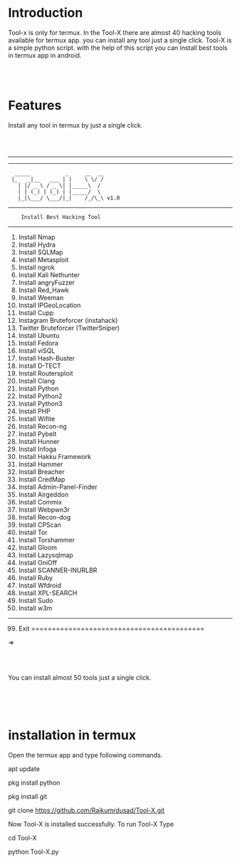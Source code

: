 
</br>

# Introduction

Tool-x is only for termux. In the Tool-X there are almost 40 hacking tools available for termux app. you can install any tool just a single click. Tool-X is a simple python script. with the help of this script you can install best tools in termux app in android.

</br>
</br>

# Features

Install any tool in termux by just a single click.

</br>
</br>

__________________________________________
__________________________________________
      _____           _     __  __
     |_   _|__   ___ | |    \ \/ /
       | |/ _ \ / _ \| |_____\  /
       | | (_) | (_) | |_____/  \     
       |_|\___/ \___/|_|    /_/\_\ v1.0
__________________________________________
        Install Best Hacking Tool
__________________________________________
   1.  Install Nmap 
   2.  Install Hydra
   3.  Install SQLMap
   4.  Install Metasploit
   5.  Install ngrok
   6.  Install Kali Nethunter
   7.  Install angryFuzzer
   8.  Install Red_Hawk
   9.  Install Weeman
  10.  Install IPGeoLocation
  11.  Install Cupp
  12.  Instagram Bruteforcer (instahack)
  13.  Twitter Bruteforcer   (TwitterSniper)
  14.  Install Ubuntu
  15.  Install Fedora
  16.  Install viSQL
  17.  Install Hash-Buster
  18.  Install D-TECT
  19.  Install Routersploit
  20.  Install Clang
  21.  Install Python
  22.  Install Python2
  23.  Install Python3
  24.  Install PHP
  25.  Install Wifite
  26.  Install Recon-ng
  27.  Install Pybelt
  28.  Install Hunner
  29.  Install Infoga
  30.  Install Hakku Framework
  31.  Install Hammer
  32.  Install Breacher
  33.  Install CredMap
  34.  Install Admin-Panel-Finder
  35.  Install Airgeddon
  36.  Install Commix
  37.  Install Webpwn3r
  38.  Install Recon-dog
  39.  Install CPScan
  40.  Install Tor
  41.  Install Torshammer
  42.  Install Gloom
  43.  Install Lazysqlmap
  44.  Install OniOff
  45.  Install SCANNER-INURLBR
  46.  Install Ruby
  47.  Install Wfdroid
  48.  Install XPL-SEARCH
  49.  Install Sudo
  50.  Install w3m
__________________________________________
99. Exit
==========================================

=>


</br>
</br>



You can install almost 50 tools just a single click.



</br>
</br>
</br>




# installation in termux


Open the termux app and type following commands.

apt update

pkg install python

pkg install git

git clone https://github.com/Rajkumrdusad/Tool-X.git


Now Tool-X is installed successfully. To run Tool-X Type

cd Tool-X

python Tool-X.py


</br>
</br>
</br>







